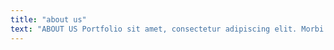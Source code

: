 ```yaml
---
title: "about us"
text: "ABOUT US Portfolio sit amet, consectetur adipiscing elit. Morbi venenatis eget purus quis blandit. Ut porttitor fringilla tortor, nec congue urna luctus quis. Sed vehicula, erat ac commodo elementum, enim tortor interdum nibh, quis condimentum mi sem eu sapien. Nunc viverra mi at nulla faucibus, at lacinia ligula rutrum. "
---
```

